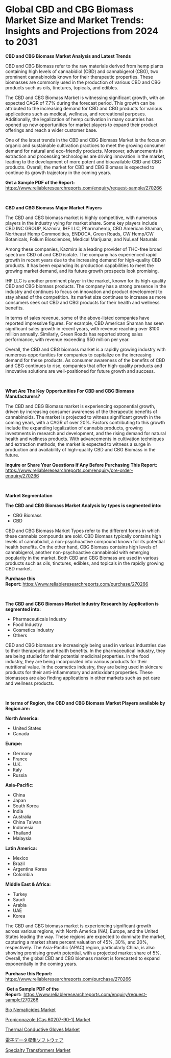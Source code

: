 <p><h1>Global CBD and CBG Biomass Market Size and Market Trends: Insights and Projections from 2024 to 2031</h1></p><p><strong>CBD and CBG Biomass Market Analysis and Latest Trends</strong></p>
<p><p>CBD and CBG Biomass refer to the raw materials derived from hemp plants containing high levels of cannabidiol (CBD) and cannabigerol (CBG), two prominent cannabinoids known for their therapeutic properties. These biomasses are commonly used in the production of various CBD and CBG products such as oils, tinctures, topicals, and edibles.</p><p>The CBD and CBG Biomass Market is witnessing significant growth, with an expected CAGR of 7.7% during the forecast period. This growth can be attributed to the increasing demand for CBD and CBG products for various applications such as medical, wellness, and recreational purposes. Additionally, the legalization of hemp cultivation in many countries has opened up new opportunities for market players to expand their product offerings and reach a wider customer base.</p><p>One of the latest trends in the CBD and CBG Biomass Market is the focus on organic and sustainable cultivation practices to meet the growing consumer demand for natural and eco-friendly products. Moreover, advancements in extraction and processing technologies are driving innovation in the market, leading to the development of more potent and bioavailable CBD and CBG products. Overall, the market for CBD and CBG Biomass is expected to continue its growth trajectory in the coming years.</p></p>
<p><strong>Get a Sample PDF of the Report:&nbsp;</strong> <a href="https://www.reliableresearchreports.com/enquiry/request-sample/270266">https://www.reliableresearchreports.com/enquiry/request-sample/270266</a></p>
<p>&nbsp;</p>
<p><strong>CBD and CBG Biomass Major Market Players</strong></p>
<p><p>The CBD and CBG biomass market is highly competitive, with numerous players in the industry vying for market share. Some key players include CBD INC GROUP, Kazmira, IHF LLC, Pharmahemp, CBD American Shaman, Northeast Hemp Commodities, ENDOCA, Green Roads, CW Hemp/CW Botanicals, Folium Biosciences, Medical Marijuana, and NuLeaf Naturals.</p><p>Among these companies, Kazmira is a leading provider of THC-free broad spectrum CBD oil and CBD isolate. The company has experienced rapid growth in recent years due to the increasing demand for high-quality CBD products. It has been expanding its production capabilities to meet the growing market demand, and its future growth prospects look promising.</p><p>IHF LLC is another prominent player in the market, known for its high-quality CBD and CBG biomass products. The company has a strong presence in the industry and continues to focus on innovation and product development to stay ahead of the competition. Its market size continues to increase as more consumers seek out CBD and CBG products for their health and wellness benefits.</p><p>In terms of sales revenue, some of the above-listed companies have reported impressive figures. For example, CBD American Shaman has seen significant sales growth in recent years, with revenue reaching over $100 million annually. Similarly, Green Roads has reported strong sales performance, with revenue exceeding $50 million per year.</p><p>Overall, the CBD and CBG biomass market is a rapidly growing industry with numerous opportunities for companies to capitalize on the increasing demand for these products. As consumer awareness of the benefits of CBD and CBG continues to rise, companies that offer high-quality products and innovative solutions are well-positioned for future growth and success.</p></p>
<p>&nbsp;</p>
<p><strong>What Are The Key Opportunities For CBD and CBG Biomass Manufacturers?</strong></p>
<p><p>The CBD and CBG Biomass market is experiencing exponential growth, driven by increasing consumer awareness of the therapeutic benefits of cannabinoids. The market is projected to witness significant growth in the coming years, with a CAGR of over 20%. Factors contributing to this growth include the expanding legalization of cannabis products, growing investments in research and development, and the rising demand for natural health and wellness products. With advancements in cultivation techniques and extraction methods, the market is expected to witness a surge in production and availability of high-quality CBD and CBG Biomass in the future.</p></p>
<p><strong>Inquire or Share Your Questions If Any Before Purchasing This Report:</strong> <a href="https://www.reliableresearchreports.com/enquiry/pre-order-enquiry/270266">https://www.reliableresearchreports.com/enquiry/pre-order-enquiry/270266</a></p>
<p>&nbsp;</p>
<p><strong>Market Segmentation</strong></p>
<p><strong>The CBD and CBG Biomass Market Analysis by types is segmented into:</strong></p>
<p><ul><li>CBG Biomass</li><li>CBD</li></ul></p>
<p><p>CBD and CBG Biomass Market Types refer to the different forms in which these cannabis compounds are sold. CBD Biomass typically contains high levels of cannabidiol, a non-psychoactive compound known for its potential health benefits. On the other hand, CBG Biomass contains high levels of cannabigerol, another non-psychoactive cannabinoid with emerging popularity in the market. Both CBD and CBG Biomass are used in various products such as oils, tinctures, edibles, and topicals in the rapidly growing CBD market.</p></p>
<p><strong>Purchase this Report:&nbsp;</strong><a href="https://www.reliableresearchreports.com/purchase/270266">https://www.reliableresearchreports.com/purchase/270266</a></p>
<p>&nbsp;</p>
<p><strong>The CBD and CBG Biomass Market Industry Research by Application is segmented into:</strong></p>
<p><ul><li>Pharmaceuticals Industry</li><li>Food Industry</li><li>Cosmetics Industry</li><li>Others</li></ul></p>
<p><p>CBD and CBG biomass are increasingly being used in various industries due to their therapeutic and health benefits. In the pharmaceutical industry, they are being studied for their potential medicinal properties. In the food industry, they are being incorporated into various products for their nutritional value. In the cosmetics industry, they are being used in skincare products for their anti-inflammatory and antioxidant properties. These biomasses are also finding applications in other markets such as pet care and wellness products.</p></p>
<p>&nbsp;</p>
<p><strong>In terms of Region, the CBD and CBG Biomass Market Players available by Region are:</strong></p>
<p>
    <p> <strong> North America: </strong>
        <ul>
            <li>United States</li>
            <li>Canada</li>
        </ul>
        </p> 
    <p> <strong> Europe: </strong>
        <ul>
            <li>Germany</li>
            <li>France</li>
            <li>U.K.</li>
            <li>Italy</li>
            <li>Russia</li>
        </ul>
        </p> 
    <p> <strong> Asia-Pacific: </strong>
        <ul>
            <li>China</li>
            <li>Japan</li>
            <li>South Korea</li>
            <li>India</li>
            <li>Australia</li>
            <li>China Taiwan</li>
            <li>Indonesia</li>
            <li>Thailand</li>
            <li>Malaysia</li>
        </ul>
        </p> 
    <p> <strong> Latin America: </strong>
        <ul>
            <li>Mexico</li>
            <li>Brazil</li>
            <li>Argentina Korea</li>
            <li>Colombia</li>
        </ul>
        </p> 
    <p> <strong> Middle East & Africa: </strong>
        <ul>
            <li>Turkey</li>
            <li>Saudi</li>
            <li>Arabia</li>
            <li>UAE</li>
            <li>Korea</li>
        </ul>
    </p>
    </p>
<p><p>The CBD and CBG biomass market is experiencing significant growth across various regions, with North America (NA), Europe, and the United States leading the way. These regions are expected to dominate the market, capturing a market share percent valuation of 45%, 30%, and 20%, respectively. The Asia-Pacific (APAC) region, particularly China, is also showing promising growth potential, with a projected market share of 5%. Overall, the global CBD and CBG biomass market is forecasted to expand exponentially in the coming years.</p></p>
<p><strong>Purchase this Report: </strong><a href="https://www.reliableresearchreports.com/purchase/270266">https://www.reliableresearchreports.com/purchase/270266</a></p>
<p>&nbsp;<strong>Get a Sample PDF of the Report:&nbsp;&nbsp;</strong><a href="https://www.reliableresearchreports.com/enquiry/request-sample/270266">https://www.reliableresearchreports.com/enquiry/request-sample/270266</a></p>
<p><strong></strong></p>
<p><p><a href="https://cat-emmental-94b.notion.site/Bio-Nematicides-Market-Centers-on-Aspects-such-as-Market-Growth-Market-Share-Market-Opportunity-a-70dd31b3fed944b3ac4f9644d194e297">Bio Nematicides Market</a></p><p><a href="https://silk-columnist-571.notion.site/Propiconazole-Cas-60207-90-1-Market-Size-Share-Trends-Analysis-Report-By-Material-By-Type-By--740574069abc4f97b0addf09c0dadc69">Propiconazole (Cas 60207-90-1) Market</a></p><p><a href="https://view.publitas.com/reportprime-1/thermal-conductive-gloves-market-research-report-provides-critical-insights-that-can-help-shape-business-development-and-investment-strategies/">Thermal Conductive Gloves Market</a></p><p><a href="https://medium.com/@tanyaali3/%E3%82%A8%E3%83%AC%E3%82%AF%E3%83%88%E3%83%AD%E3%83%8B%E3%83%83%E3%82%AF%E3%83%87%E3%83%BC%E3%82%BF%E3%82%AD%E3%83%A3%E3%83%97%E3%83%81%E3%83%A3%E3%83%BC%E3%82%BD%E3%83%95%E3%83%88%E3%82%A6%E3%82%A7%E3%82%A2%E5%B8%82%E5%A0%B4%E3%82%B5%E3%82%A4%E3%82%BA%E3%81%AF-%E3%82%B0%E3%83%AD%E3%83%BC%E3%83%90%E3%83%AB%E7%94%A3%E6%A5%AD%E3%81%AB%E3%81%8A%E3%81%91%E3%82%8B%E6%9C%80%E9%81%A9%E3%81%AA%E3%83%9E%E3%83%BC%E3%82%B1%E3%83%86%E3%82%A3%E3%83%B3%E3%82%B0%E3%83%81%E3%83%A3%E3%83%8D%E3%83%AB%E3%82%92%E7%A4%BA%E3%81%97%E3%81%A6%E3%81%84%E3%81%BE%E3%81%99-123b0d4a3012">電子データ収集ソフトウェア</a></p><p><a href="https://issuu.com/reportprime-2/docs/specialty-transformers-market-size-2030.pptx">Specialty Transformers Market</a></p></p>
